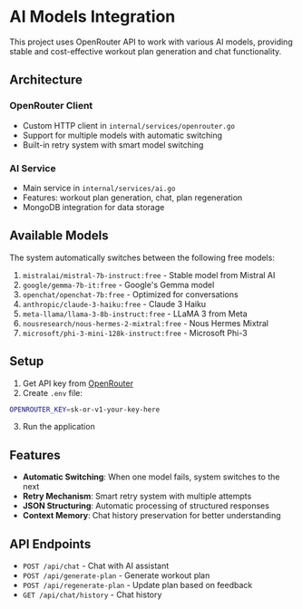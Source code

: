# AI Models Integration

This project uses OpenRouter API to work with various AI models, providing stable and cost-effective workout plan generation and chat functionality.

## Architecture

### OpenRouter Client
- Custom HTTP client in `internal/services/openrouter.go`
- Support for multiple models with automatic switching
- Built-in retry system with smart model switching

### AI Service
- Main service in `internal/services/ai.go`
- Features: workout plan generation, chat, plan regeneration
- MongoDB integration for data storage

## Available Models

The system automatically switches between the following free models:

1. `mistralai/mistral-7b-instruct:free` - Stable model from Mistral AI
2. `google/gemma-7b-it:free` - Google's Gemma model
3. `openchat/openchat-7b:free` - Optimized for conversations
4. `anthropic/claude-3-haiku:free` - Claude 3 Haiku
5. `meta-llama/llama-3-8b-instruct:free` - LLaMA 3 from Meta
6. `nousresearch/nous-hermes-2-mixtral:free` - Nous Hermes Mixtral
7. `microsoft/phi-3-mini-128k-instruct:free` - Microsoft Phi-3

## Setup

1. Get API key from [OpenRouter](https://openrouter.ai)
2. Create `.env` file:
```bash
OPENROUTER_KEY=sk-or-v1-your-key-here
```
3. Run the application

## Features

- **Automatic Switching**: When one model fails, system switches to the next
- **Retry Mechanism**: Smart retry system with multiple attempts
- **JSON Structuring**: Automatic processing of structured responses
- **Context Memory**: Chat history preservation for better understanding

## API Endpoints

- `POST /api/chat` - Chat with AI assistant
- `POST /api/generate-plan` - Generate workout plan
- `POST /api/regenerate-plan` - Update plan based on feedback
- `GET /api/chat/history` - Chat history